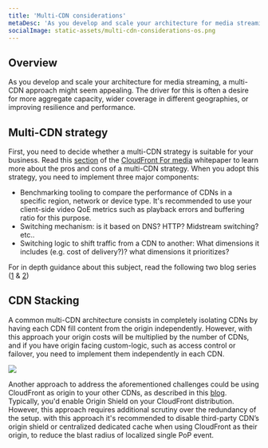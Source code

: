 ```yaml
---
title: 'Multi-CDN considerations'
metaDesc: 'As you develop and scale your architecture for media streaming, a multi-CDN approach might seem appealing. The driver for this is often a desire for more aggregate capacity, wider coverage in different geographies, or improving resilience and performance.'
socialImage: static-assets/multi-cdn-considerations-os.png
---
```

## Overview
As you develop and scale your architecture for media streaming, a multi-CDN approach might seem appealing. The driver for this is often a desire for more aggregate capacity, wider coverage in different geographies, or improving resilience and performance. 

## Multi-CDN strategy
First, you need to decide whether a multi-CDN strategy is suitable for your business. Read this [section](https://docs.aws.amazon.com/whitepapers/latest/amazon-cloudfront-media/multi-cdn-considerations.html) of the [CloudFront For media](https://docs.aws.amazon.com/whitepapers/latest/amazon-cloudfront-media/amazon-cloudfront-media.html) whitepaper to learn more about the pros and cons of a multi-CDN strategy. When you adopt this strategy, you need to implement three major components:
* Benchmarking tooling to compare the performance of CDNs in a specific region, network or device type. It's recommended to use your client-side video QoE metrics such as playback errors and buffering ratio for this purpose. 
* Switching mechanism: is it based on DNS? HTTP? Midstream switching? etc..
* Switching logic to shift traffic from a CDN to another: What dimensions it includes (e.g. cost of delivery?)? what dimensions it prioritizes?

For in depth guidance about this subject, read the following two blog series ([1](https://aws.amazon.com/blogs/networking-and-content-delivery/using-multiple-content-delivery-networks-for-video-streaming-part-1/) & [2](https://aws.amazon.com/blogs/networking-and-content-delivery/using-multiple-content-delivery-networks-for-video-streaming-part-2/))

## CDN Stacking
A common multi-CDN architecture consists in completely isolating CDNs by having each CDN fill content from the origin independently. However, with this approach your origin costs will be multiplied by the number of CDNs, and if you have origin facing custom-logic, such as access control or failover, you need to implement them independently in each CDN.

![](/static-assets/multi-cdn-considerations-os.png)

Another approach to address the aforementioned challenges could be using CloudFront as origin to your other CDNs, as described in this [blog](https://aws.amazon.com/blogs/networking-and-content-delivery/using-cloudfront-origin-shield-to-protect-your-origin-in-a-multi-cdn-deployment/). Typically, you'd enable Origin Shield on your CloudFront distribution. However, this approach requires additional scrutiny over the redundancy of the setup. with this approach it's recommended to disable third-party CDN’s origin shield or centralized dedicated cache when using CloudFront as their origin, to reduce the blast radius of localized single PoP event.
